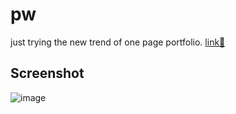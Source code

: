# pw
just trying the new trend of one page portfolio.
[link🚀](https://shubhamashish33.github.io/pw/)

## Screenshot
![image](https://github.com/shubhamashish33/pw/assets/78084828/2f26cb5b-f58e-4b17-aa73-8c32d373dcc8)
